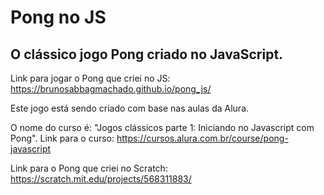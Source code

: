 # Pong no JS
## O clássico jogo Pong criado no JavaScript.

Link para jogar o Pong que criei no JS: https://brunosabbagmachado.github.io/pong_js/


Este jogo está sendo criado com base nas aulas da Alura.

O nome do curso é: "Jogos clássicos parte 1: Iniciando no Javascript com Pong".
Link para o curso: https://cursos.alura.com.br/course/pong-javascript

Link para o Pong que criei no Scratch: https://scratch.mit.edu/projects/568311883/
